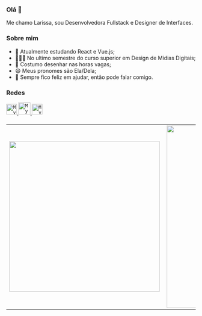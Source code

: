 ### Olá 👋

Me chamo Larissa, sou Desenvolvedora Fullstack e Designer de Interfaces.

### Sobre mim

- 🌱 Atualmente estudando React e Vue.js;
- 👩🏽‍🎓 No ultimo semestre do curso superior em Design de Midias Digitais;
- 🎨 Costumo desenhar nas horas vagas;
- 😄 Meus pronomes são Ela/Dela;
- 💬 Sempre fico feliz em ajudar, então pode falar comigo.

### Redes

<a href="https://www.linkedin.com/in/larrydiniz/">
  <code><img alt="My linkedin" width="28" src="https://image.flaticon.com/icons/png/512/255/255319.png" /></code>
</a>

<a href="mailto:larissa.diniz_23@hotmail.com">
  <code><img alt="My e-mail" width="32" src="https://image.flaticon.com/icons/png/512/893/893257.png" /></code>
</a>

<a href="https://www.behance.net/larrydiniz">
  <code><img alt="My e-mail" width="28" src="https://image.flaticon.com/icons/png/512/255/255308.png" /></code>
</a>

### 

<center>
<table>
    <tr>
        <td><img width="400px" align="left" src="https://github-readme-stats.vercel.app/api/top-langs/?username=larrydiniz&hide=html&layout=compact&theme=dracula" /></td>
        <td><img width="485px" align="left" src="https://github-readme-stats.vercel.app/api?username=larrydiniz&theme=dracula"/></td>
    </tr>   
</table>
</center> 
